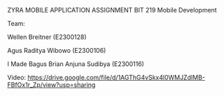 ZYRA MOBILE APPLICATION 
ASSIGNMENT BIT 219 Mobile Development

Team:

Wellen Breitner (E2300128)

Agus Raditya Wibowo (E2300106)

I Made Bagus Brian Anjuna Sudibya (E2300116)

Video: https://drive.google.com/file/d/1AGThG4vSkx4l0WMJZdIMB-FBfOx1r_Zp/view?usp=sharing

